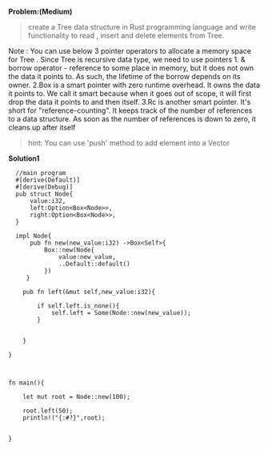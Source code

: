 **Problem:(Medium)**

> create a Tree data structure in Rust programming language and write functionality to read , insert and delete elements from Tree.

> 
Note : You can use below 3 pointer operators to allocate a memory space for Tree . Since Tree is recursive data type, we need to 
        use pointers 
       1. & borrow operator - reference to some place in memory, but it does not own the data it points to. As such, the lifetime 
          of the borrow depends on its owner.
       2.Box is a smart pointer with zero runtime overhead. It owns the data it points to. We call it smart because when it goes 
         out of scope, it will first drop the data it points to and then itself.
       3.Rc is another smart pointer. It's short for "reference-counting". It keeps track of the number of references to a data structure.
         As soon as the number of references is down to zero, it cleans up after itself

>hint: You can use 'push' method to add element into a Vector 


 
 

**Solution1**

```
  //main program 
  #[derive(Default)]
  #[derive(Debug)]
  pub struct Node{
	  value:i32,
	  left:Option<Box<Node>>,
	  right:Option<Box<Node>>,
  }

  impl Node{
	  pub fn new(new_value:i32) ->Box<Self>{
		  Box::new(Node{
			  value:new_value,
			  ..Default::default()			
		  })
	 }
	
	pub fn left(&mut self,new_value:i32){
		
		if self.left.is_none(){
			self.left = Some(Node::new(new_value));
		}

	
	}

}



fn main(){

	let mut root = Node::new(100);

	root.left(50);
	println!("{:#?}",root);


}


     
```
